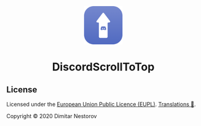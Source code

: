 <p align="center"><img src="icon.png" width="100" alt="Icon"></p>
<h1 align="center">DiscordScrollToTop</h1>

## License

Licensed under the [European Union Public Licence (EUPL)](https://github.com/dimitarnestorov/MusicBar/blob/master/LICENSE). [Translations 🔗](https://joinup.ec.europa.eu/collection/eupl/eupl-text-eupl-12).

Copyright © 2020 Dimitar Nestorov
